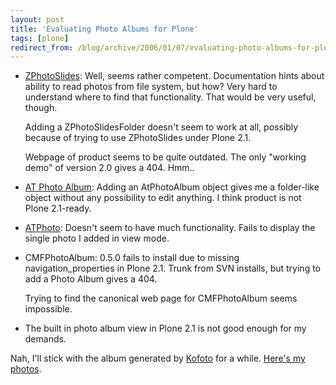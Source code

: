 ```yaml
---
layout: post
title: 'Evaluating Photo Albums for Plone'
tags: [plone]
redirect_from: /blog/archive/2006/01/07/evaluating-photo-albums-for-plone
---
```


-   [ZPhotoSlides](http://www.zphotoalbum.org): Well, seems rather
    competent. Documentation hints about ability to read photos from
    file system, but how? Very hard to understand where to find that
    functionality. That would be very useful, though.

    Adding a ZPhotoSlidesFolder doesn't seem to work at all, possibly
    because of trying to use ZPhotoSlides under Plone 2.1.

    Webpage of product seems to be quite outdated. The only "working
    demo" of version 2.0 gives a 404. Hmm..

-   [AT Photo Album](http://plone.org/products/atphotoalbum): Adding an
    AtPhotoAlbum object gives me a folder-like object without any
    possibility to edit anything. I think product is not Plone
    2.1-ready.

-   [ATPhoto](http://plone.org/products/atphoto): Doesn't seem to have
    much functionality. Fails to display the single photo I added in
    view mode.

-   CMFPhotoAlbum: 0.5.0 fails to install due to missing
    navigation\_properties in Plone 2.1. Trunk from SVN installs, but
    trying to add a Photo Album gives a 404.

    Trying to find the canonical web page for CMFPhotoAlbum seems
    impossible.

-   The built in photo album view in Plone 2.1 is not good enough for my
    demands.

Nah, I'll stick with the album generated by
[Kofoto](http://kofoto.rosdahl.net) for a while. [Here's my
photos](http://efod.se/photos).

